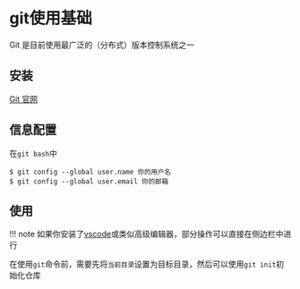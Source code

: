 # git使用基础
Git 是目前使用最广泛的（分布式）版本控制系统之一

## 安装
[Git 官网](https://git-scm.com/downloads)

## 信息配置
在`git bash`中
```
$ git config --global user.name 你的用户名
$ git config --global user.email 你的邮箱
```

## 使用
!!! note
	如果你安装了[vscode](vscode.md)或类似高级编辑器，部分操作可以直接在侧边栏中进行

在使用`git`命令前，需要先将`当前目录`设置为目标目录，然后可以使用`git init`初始化仓库

[^1]: https://studyingfather.blog.luogu.org/git-guide
[^2]: https://oi-wiki.org/tools/git/
